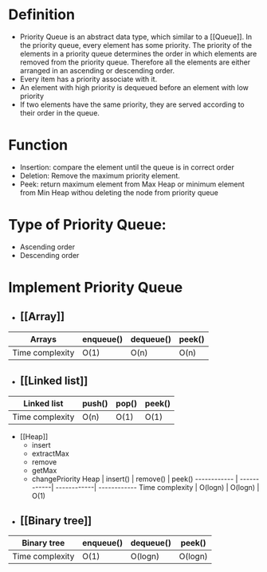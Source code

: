 # Definition
- Priority Queue is an abstract data type, which similar to a [[Queue]]. In the priority queue, every element has some priority. The priority of the elements in a priority queue determines the order in which elements are removed from the priority queue. Therefore all the elements are either arranged in an ascending or descending order.
- Every item has a priority associate with it.
- An element with high priority is dequeued before an element with low priority
- If two elements have the same priority, they are served according to their order in the queue.
# Function
- Insertion: compare the element until the queue is in correct order
- Deletion: Remove the maximum priority element.
- Peek: return maximum element from Max Heap or minimum element from Min Heap withou deleting the node from priority queue
# Type of Priority Queue:
- Ascending order
- Descending order
# Implement Priority Queue
- ## [[Array]]
Arrays | enqueue() | dequeue() | peek()
------------ | ------------| ------------| ------------
Time complexity | O(1) | O(n) | O(n)
- ## [[Linked list]]
Linked list | push() | pop() | peek()
------------ | ------------| ------------| ------------
Time complexity | O(n) | O(1) | O(1)
- [[Heap]] 
	- insert
	- extractMax
	- remove
	- getMax
	- changePriority
Heap | insert() | remove() | peek()
------------ | ------------| ------------| ------------
Time complexity | O(logn) | O(logn) | O(1)
- [[Binary tree]]
	- 
Binary tree | enqueue() | dequeue() | peek()
------------ | ------------| ------------| ------------
Time complexity | O(1) | O(logn) | O(logn)